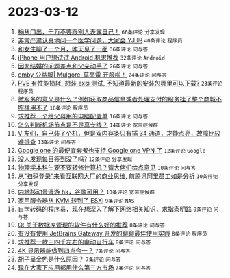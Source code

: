# 2023-03-12

1. [祸从口出，千万不要跟别人表露自己！](https://www.v2ex.com/t/923313) `66条评论` `分享发现`
1. [非常严肃认真地问一个医学问题，大家会 YJ 吗](https://www.v2ex.com/t/923351) `40条评论` `程序员`
1. [和女生聊了一个月，昨天见了一面](https://www.v2ex.com/t/923339) `36条评论` `问与答`
1. [iPhone 用户想试试 Android 机求推荐](https://www.v2ex.com/t/923324) `32条评论` `Android`
1. [因为结婚的问题差点和父亲动手了](https://www.v2ex.com/t/923378) `26条评论` `问与答`
1. [emby 公益服| Mulgore-莫高雷 开服啦！](https://www.v2ex.com/t/923354) `24条评论` `问与答`
1. [PVE 有性能损耗, 想装 exsi 测试, 不知道最新的安装包哪里可以下载?](https://www.v2ex.com/t/923352) `23条评论` `程序员`
1. [微服务的意义是什么？例如获取商品信息或者处理支付的服务挂了整个商城不照样用不了](https://www.v2ex.com/t/923367) `18条评论` `程序员`
1. [求推荐一个给父母用的电脑配置单](https://www.v2ex.com/t/923296) `16条评论` `问与答`
1. [怎么判断机场节点是不是真专线？](https://www.v2ex.com/t/923290) `14条评论` `宽带症候群`
1. [V 友们，自己装了个机，但是双内存条只有插 34 通道，才能点亮，故障比较难排查](https://www.v2ex.com/t/923341) `13条评论` `问与答`
1. [Google one 的最便宜套餐也支持 Google one VPN 了](https://www.v2ex.com/t/923301) `12条评论` `Google`
1. [没人发现每日签到没了吗?](https://www.v2ex.com/t/923293) `12条评论` `分享发现`
1. [物理学本科生要不要转修计算机？请大佬们给点意见](https://www.v2ex.com/t/923343) `10条评论` `问与答`
1. [从"扫码登录"来看互联网大厂的商业思维, 前腾讯阿里员工如是分析](https://www.v2ex.com/t/923334) `10条评论` `分享发现`
1. [内地移动号漫游 hk，谷歌可用？](https://www.v2ex.com/t/923297) `10条评论` `宽带症候群`
1. [家用服务器从 KVM 转到了 ESXi](https://www.v2ex.com/t/923358) `9条评论` `NAS`
1. [自学转码的程序员，现在想深入了解下网络相关知识，求指条明路](https://www.v2ex.com/t/923322) `9条评论` `问与答`
1. [Q: 关于数据库管理的软件有什么好的推荐](https://www.v2ex.com/t/923328) `8条评论` `问与答`
1. [有没有使用 JetBrains Gateway 开发的聊聊最佳使用实践](https://www.v2ex.com/t/923315) `8条评论` `程序员`
1. [求推荐一款三四千左右的电动自行车](https://www.v2ex.com/t/923298) `8条评论` `问与答`
1. [4K 显示器能做到四点合一？](https://www.v2ex.com/t/923359) `7条评论` `问与答`
1. [胡子呈金色是什么原因？](https://www.v2ex.com/t/923356) `7条评论` `问与答`
1. [现在大家下应用都用什么第三方市场](https://www.v2ex.com/t/923344) `7条评论` `问与答`
